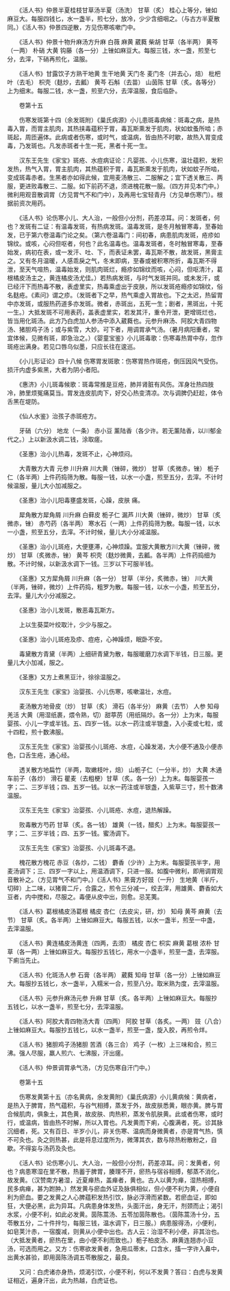 <!-- { "loadSidebar": true } -->
　　《活人书》仲景半夏桂枝甘草汤半夏（汤洗） 甘草（炙） 桂心上等分，锉如麻豆大。每服四钱匕，水一盏半，煎七分，放冷，少少含细咽之。（与古方半夏散同。）《活人书》仲景四逆散，方见伤寒咳嗽门中。

　　《活人书》仲景十物升麻汤方升麻 白薇 麻黄 葳蕤 柴胡 甘草（各半两） 黄芩（一两） 朴硝 大黄 钩藤（各一分）上锉如麻豆大。每服三钱，水一盏，煎至七分，去滓，下硝再煎化，温服。

　　《活人书》甘露饮子方熟干地黄 生干地黄 天门冬 麦门冬（并去心，焙） 枇杷叶（去毛） 枳壳（麸炒，去瓤） 黄芩 石斛（去苗） 山茵陈 甘草（炙。各等分）上为细末。每服二钱，水一盏，煎至六分，去滓温服，食后临卧。

　　卷第十五

　　伤寒发斑第十四（余发斑附）《巢氏病源》小儿患斑毒病候：斑毒之病，是热毒入胃，而胃主肌肉，其热挟毒蕴积于胃，毒瓦斯熏发于肌肉，状如蚊蚤所啮；赤斑起，周匝遍体。此病或者伤寒，或时气，或温病，皆由热不时歇，故热入胃变成毒，乃发斑也。凡发赤斑者十生一死，黑者十死一生。

　　汉东王先生《家宝》斑疮、水痘病证论：凡婴孩、小儿伤寒，温壮蕴积，发积发热，热气入胃，胃主肌肉，其热蕴积于胃，毒瓦斯熏发于肌肉，状如蚊子所啮，变成斑毒赤者。生黑者亦如得此候，宜用麦汤散三、二服解之；宜下透关散三、两服，更进败毒散三、二服。如下前药不退，须进槐花散一服。（四方并见本门中。）微利用观音散调胃（方见胃气不和门中），及再用七宝轻青丹（方见单伤寒门）。根据前资次用药。

　　《活人书》论伤寒小儿、大人治，一般但小分剂，药差凉耳。问：发斑者，何也？发斑有二证：有温毒发斑，有热病发斑。温毒发斑，是冬月触冒寒毒，至春始发，已于第六卷温毒门论之矣。（第六卷温毒门：间初春，病患肌肉发斑，疮疹如锦纹。或咳，心闷但呕者，何也？此名温毒也。温毒发斑者，冬时触冒寒毒，至春始发，病初在表，或一发汗、吐、下，而表证未罢，毒瓦斯不散，故发斑，黑膏主之。又有冬月温暖，人感乖戾之气，冬末即病，至春或被积寒所折，毒瓦斯不得泄，至天气喧热，温毒始发，则肌肉斑烂，瘾疹如锦纹而咳，心闷，但呕清汁，葛根橘皮汤主之，黄连橘皮汤尤佳。）若热病发斑，与时气发斑并同。或未发汗，或已经汗下而热毒不散，表虚里实，热毒乘虚出于皮肤，所以发斑疮瘾疹如锦纹，俗名麸疮。《素问》谓之疹。（发斑者下之早，热气乘虚入胃故也。下之太迟，热留胃中亦发斑，或服热药道多亦发斑。微者，赤斑出，五死一生；剧者，黑斑出，十死一生。）大抵发斑不可用表药，盖表虚里实，若发其汗，重令开泄，更增斑烂也，皆当用化斑汤。此方乃白虎加人参汤中添入葳蕤也。元参升麻汤、阿胶大青四物汤、猪胆鸡子汤；或与紫雪，大妙。可下者，用调胃承气汤。（暑月病阳重者，常宜体候，见微有斑，即急治之。）《婴童宝鉴》小儿斑毒歌：伤寒毒热胃中存，忽作斑疮出满身。若见口唇乌似墨，只应长往在逡巡。

　　《小儿形证论》四十八候 伤寒胃发斑歌：伤寒胃热作斑疮，倒压因风气受伤。损汗内虚多紫黑，大者为阴小者阳。

　　《惠济》小儿斑毒候歌：斑毒常推是豆疮，肺并肾脏有风伤。浑身壮热四肢冷，肺里烦冤痛莫当。胃发连皮肌肉下，好交心热变清凉。次与调脾仍赶趁，体令舌黑在堤防。

　　《仙人水鉴》治孩子赤斑疮方。

　　牙硝（六分） 地龙（一条） 赤小豆 薰陆香（各少许。若无薰陆香，以川郁金代之。）上以新汲水调二钱，涂取瘥。

　　《圣惠》治小儿热毒，发斑不止，心神烦闷。

　　大青散方大青 元参 川升麻 川大黄（锉碎，微炒） 甘草（炙微赤，锉） 栀子仁（各半两）上件药捣筛为散。每服一钱，以水一小盏，煎至五分，去滓。不计时候温服，量儿大小加减服之。

　　《圣惠》治小儿阳毒壅盛发斑，心躁，皮肤 痛。

　　犀角散方犀角屑 川升麻 白藓皮 栀子仁 漏芦 川大黄（锉碎，微炒） 甘草（炙微赤，锉） 赤芍药（各半两） 寒水石（一两）上件药捣筛为散。每服一钱，以水一小盏，煎至五分，去滓。不计时候，量儿大小分减温服。

　　《圣惠》治小儿斑疮，大便壅滞，心神烦躁。宜服大黄散方川大黄（锉碎，微炒） 甘草（炙微赤，锉） 黄芩 枳壳（麸炒微黄，去瓤。各半两）上件药捣细为散。不计时候，以新汲水调下一钱。三岁以下可服半钱。

　　《圣惠》又方犀角屑 川升麻（各一分） 甘草（半分，炙微赤，锉） 川大黄（半两，锉碎，微炒）上件药捣，粗罗为散。每服一钱，以水一小盏，煎至五分，去滓。量儿大小分减服之。

　　《圣惠》治小儿发斑，散恶毒瓦斯方。

　　上以生葵菜叶绞取汁，少少与服之。

　　《圣惠》治小儿斑疮及疹、痘疮，心神躁烦，眠卧不安。

　　毒黛散方青黛（半两）上细研青黛为散，每服暖磨刀水调下半钱，日三服。更量儿大小加减，服之。

　　《圣惠》又方上煮黑豆汁，徐徐温服之。

　　汉东王先生《家宝》治婴孩、小儿伤寒，咳嗽温壮，水痘。

　　麦汤散方地骨皮（炒） 甘草（炙） 滑石（各半分） 麻黄（去节） 人参 知母 羌活 大黄（用湿纸裹，煨令熟，切）甜葶苈（用纸隔炒。各一分）上为末，每服婴孩、小儿一字或半钱。五、四岁一钱。以水一药注或半银盏，入小麦或七粒，或十四粒，煎十数沸服。

　　汉东王先生《家宝》治婴孩小儿斑疮、水痘，心躁发渴，大小便不通及小便赤色，口舌生疮，通心经。

　　透关散方地扁竹（半两，取嫩枝叶，焙） 山栀子仁（一分半，炒） 大黄 木通 车前子（各炒） 滑石 瞿麦（去粗梗）甘草（炙。各一分）上为末。每服婴孩一字；二、三岁半钱；四、五岁一钱。以水一药注或半银盏，入紫草三寸，煎十数沸温服。

　　汉东王先生《家宝》治婴孩、小儿斑疮、水痘，退热解躁。

　　败毒散方芍药 甘草（炙。各一钱） 雄黄（一钱，醋炙）上为末。每服婴孩一字；二、三岁半钱；四、五岁一钱。蜜汤调下。

　　汉东王先生《家宝》治婴孩、小儿斑毒不退。

　　槐花散方槐花 赤豆（各炒，二钱） 麝香（少许）上为末。每服婴孩半字，用麦汤调下；三、四岁一字以上，用温酒调下，只进一服。如腹中微利，即用调胃观音散补之。（方见胃气不和门中。）《活人书》黑膏方好豉（一升） 生地黄（半斤，切碎）上二味，以猪膏二斤，合露之，煎令三分减一，绞去滓，用雄黄、麝香如大豆者，内中搅和，尽服之。毒便从皮中出，则愈。忌芜荑。

　　《活人书》葛根橘皮汤葛根 橘皮 杏仁（去皮尖，研，炒） 知母 黄芩 麻黄（去节） 甘草（炙。各半两）上锉如麻豆大。每服五钱，以水一盏半，煎至一中盏，去滓温服。

　　《活人书》黄连橘皮汤黄连（四两，去须） 橘皮 杏仁 枳实 麻黄 葛根 浓朴 甘草（各一两）上锉如麻豆大。每服抄五钱匕，用水一小盏半，煎至一盏，去滓服。下痢当先止。

　　《活人书》化斑汤人参 石膏（各半两） 葳蕤 知母 甘草（各一分）上锉如麻豆大。每服抄五钱匕，水一盏半，入糯米一合，煎至八分。取米熟为度，去滓温服。

　　《活人书》元参升麻汤元参 升麻 甘草（炙。各半两）上锉如麻豆大。每服抄五钱匕，以水一盏半，煎至七分，去滓温服。

　　《活人书》阿胶大青四物汤大青（四两） 阿胶 甘草（各炙。一两） 豉（八合）上锉如麻豆大。每服抄五钱匕，以水一盏半，煎至一盏，旋入胶，再煎令烊。

　　《活人书》猪胆鸡子汤猪胆 苦酒（各三合） 鸡子（一枚）上三味和合，煎三沸。强人尽服，羸人煎六、七沸服，汗出瘥。

　　《活人书》仲景调胃承气汤，（方见伤寒自汗门中。）

　　卷第十五

　　伤寒发黄第十五（亦名黄病，余发黄附）《巢氏病源》小儿黄病候：黄病者，是热入于脾胃，热气蕴积，与谷气相搏，蒸发于外，故皮肤悉黄，眼亦黄。脾与胃合候肌肉，俱象土，其色黄，故皮肤、肉热积，蒸发令肌肤黄。此或者伤寒，或时行，或温病，皆由热不时解，所以入胃也。凡发黄而下痢，心腹满者，死。诊其脉沉细者，死。又有百日、半岁小儿，非关伤寒、温病而身微黄者，亦是胃气热，慎不可灸也。灸之则热甚，此是将息过度所为，微薄其衣，数与除热粉散粉之，自歇。不得妄与汤药及灸也。

　　《活人书》论伤寒小儿、大人治，一般但小分剂，药差凉耳。问：发黄者，何也？病患寒湿在里不散，热蓄于脾胃，腠理不开，瘀热与宿谷相搏，郁蒸不消化，故发黄。（汉赞南方暑湿，近夏瘅热，盖瘅者，黄也。古人以黄为瘅，湿热相搏，民多病瘅，甚为跗肿。）然发黄与瘀血外证及脉俱相似，但小便不利为黄，小便自利为瘀血。要之发黄之人心脾蕴积发热引饮，脉必浮滑而紧数。若瘀血证，即如狂，大便必黑，此为异耳。凡病患身体发热，头面汗出，身无汗，剂颈而止；渴引水浆，小便不利，如此必发黄。茵陈蒿汤、五苓加茵陈散也。（茵陈蒿汤十分，五苓散五分，二十件拌匀，每服三钱，温水调下，日三服。）病患服得汤，小便利，如皂荚汁赤，一宿腹减，则黄从小便中出也。古人云：治湿不利小便，非其治也。（大抵发黄者，瘀热在里，由小便不利而致也。）栀子柏皮汤、麻黄连翘赤小豆汤，可选而用之。又方：伤寒欲发黄者，急用瓜蒂末，口含水，搐一字许入鼻中，出黄水甚验，即用茵陈汤调五苓散服之，最良。

　　又问：白虎诸亦身热，烦渴引饮，小便不利，何以不发黄？答曰：白虎与发黄证相近，遍身汗出，此为热越，白虎证也。

